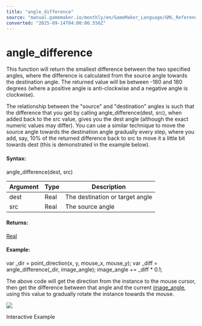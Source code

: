 ```yaml
---
title: "angle_difference"
source: "manual.gamemaker.io/monthly/en/GameMaker_Language/GML_Reference/Maths_And_Numbers/Angles_And_Distance/angle_difference.htm"
converted: "2025-09-14T04:00:00.556Z"
---
```


# angle\_difference

This function will return the smallest difference between the two specified angles, where the difference is calculated from the source angle towards the destination angle. The returned value will be between -180 and 180 degrees (where a positive angle is anti-clockwise and a negative angle is clockwise).

The relationship between the "source" and "destination" angles is such that the difference that you get by calling angle\_difference(dest, src), when added back to the src value, gives you the dest angle (although the exact numeric values may differ). You can use a similar technique to move the source angle towards the destination angle gradually every step, where you add, say, 10% of the returned difference back to src to move it a little bit towards dest (this is demonstrated in the example below).

#### **Syntax:**

angle\_difference(dest, src)

| Argument | Type | Description |
| --- | --- | --- |
| dest | Real | The destination or target angle |
| src | Real | The source angle |

#### Returns:

[Real](../../../../../../../GameMaker_Language/GML_Overview/Data_Types.md)

#### Example:

var \_dir = point\_direction(x, y, mouse\_x, mouse\_y);
var \_diff = angle\_difference(\_dir, image\_angle);
image\_angle += \_diff \* 0.1;

The above code will get the direction from the instance to the mouse cursor, then get the difference between that angle and the current [image\_angle](../../Asset_Management/Sprites/Sprite_Instance_Variables/image_angle.md), using this value to gradually rotate the instance towards the mouse.

![](../../../../assets/Images/InteractiveExamples/DirectionalSprite.png)

Interactive Example